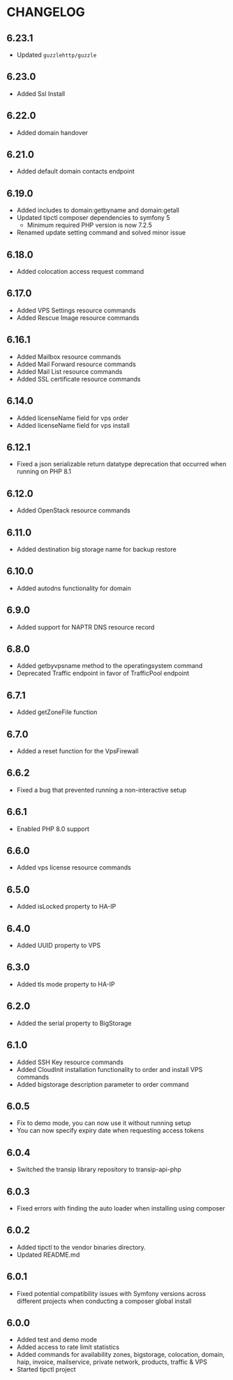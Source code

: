 CHANGELOG
=========

6.23.1
-----
* Updated `guzzlehttp/guzzle`

6.23.0
-----
* Added Ssl Install

6.22.0
-----
* Added domain handover

6.21.0
-----
* Added default domain contacts endpoint

6.19.0
-----
* Added includes to domain:getbyname and domain:getall
* Updated tipctl composer dependencies to symfony 5 
  * Minimum required PHP version is now 7.2.5
* Renamed update setting command and solved minor issue

6.18.0
-----
* Added colocation access request command

6.17.0
-----

* Added VPS Settings resource commands
* Added Rescue Image resource commands

6.16.1
-----
* Added Mailbox resource commands
* Added Mail Forward resource commands
* Added Mail List resource commands
* Added SSL certificate resource commands

6.14.0
-----
* Added licenseName field for vps order
* Added licenseName field for vps install

6.12.1
-----
* Fixed a json serializable return datatype deprecation that occurred when running on PHP 8.1

6.12.0
-----
* Added OpenStack resource commands

6.11.0
-----
* Added destination big storage name for backup restore

6.10.0
-----
* Added autodns functionality for domain

6.9.0
-----
* Added support for NAPTR DNS resource record

6.8.0
-----
* Added getbyvpsname method to the operatingsystem command
* Deprecated Traffic endpoint in favor of TrafficPool endpoint

6.7.1
-----
* Added getZoneFile function

6.7.0
-----
* Added a reset function for the VpsFirewall 

6.6.2
-----
* Fixed a bug that prevented running a non-interactive setup

6.6.1
-----
* Enabled PHP 8.0 support

6.6.0
-----
* Added vps license resource commands

6.5.0
-----
* Added isLocked property to HA-IP

6.4.0
-----
* Added UUID property to VPS

6.3.0
-----
* Added tls mode property to HA-IP

6.2.0
-----
* Added the serial property to BigStorage

6.1.0
-----

* Added SSH Key resource commands
* Added CloudInit installation functionality to order and install VPS commands
* Added bigstorage description parameter to order command

6.0.5
-----

* Fix to demo mode, you can now use it without running setup
* You can now specify expiry date when requesting access tokens

6.0.4
-----

* Switched the transip library repository to transip-api-php

6.0.3
-----

* Fixed errors with finding the auto loader when installing using composer

6.0.2
-----

* Added tipctl to the vendor binaries directory.
* Updated README.md

6.0.1
-----

* Fixed potential compatibility issues with Symfony versions across different projects when conducting a composer global install 

6.0.0
-----

* Added test and demo mode
* Added access to rate limit statistics
* Added commands for availability zones, bigstorage, colocation, domain, haip, invoice, mailservice, private network, products, traffic & VPS
* Started tipctl project
